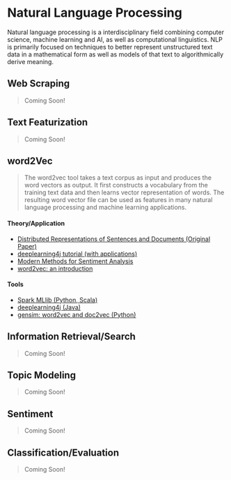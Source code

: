 # Natural Language Processing

Natural language processing is a interdisciplinary field combining computer science, machine learning and AI, as well as computational linguistics.  NLP is primarily focused on techniques to better represent unstructured text data in a mathematical form as well as models of that text to algorithmically derive meaning.

## Web Scraping

> Coming Soon!

## Text Featurization

> Coming Soon!

## word2Vec

> The word2vec tool takes a text corpus as input and produces the word vectors as output. It first constructs a vocabulary from the training text data and then learns vector representation of words. The resulting word vector file can be used as features in many natural language processing and machine learning applications.

#### Theory/Application

* [Distributed Representations of Sentences and Documents (Original Paper)](http://arxiv.org/pdf/1405.4053v2.pdf)
* [deeplearning4j tutorial (with applications)](http://deeplearning4j.org/word2vec.html)
* [Modern Methods for Sentiment Analysis](https://districtdatalabs.silvrback.com/modern-methods-for-sentiment-analysis)
* [word2vec: an introduction](http://www.folgertkarsdorp.nl/word2vec-an-introduction/)

#### Tools

* [Spark MLlib (Python, Scala)](http://spark.apache.org/docs/latest/mllib-feature-extraction.html#word2vec)
* [deeplearning4j (Java)](http://deeplearning4j.org/word2vec.html)
* [gensim: word2vec and doc2vec (Python)](https://radimrehurek.com/gensim/models/word2vec.html)

## Information Retrieval/Search

> Coming Soon!

## Topic Modeling

> Coming Soon!

## Sentiment

> Coming Soon!

## Classification/Evaluation

> Coming Soon!
